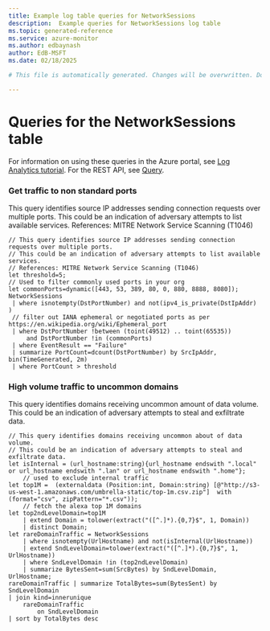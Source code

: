 ```yaml
---
title: Example log table queries for NetworkSessions
description:  Example queries for NetworkSessions log table
ms.topic: generated-reference
ms.service: azure-monitor
ms.author: edbaynash
author: EdB-MSFT
ms.date: 02/18/2025

# This file is automatically generated. Changes will be overwritten. Do not change this file directly. 

---
```


# Queries for the NetworkSessions table

For information on using these queries in the Azure portal, see [Log Analytics tutorial](/azure/azure-monitor/logs/log-analytics-tutorial). For the REST API, see [Query](/rest/api/loganalytics/query).


### Get traffic to non standard ports  


This query identifies source IP addresses sending connection requests over multiple ports. This could be an indication of adversary attempts to list available services. References: MITRE Network Service Scanning (T1046)  

```query
// This query identifies source IP addresses sending connection requests over multiple ports.
// This could be an indication of adversary attempts to list available services.
// References: MITRE Network Service Scanning (T1046)
let threshold=5;
// Used to filter commonly used ports in your org
let commonPorts=dynamic([443, 53, 389, 80, 0, 880, 8888, 8080]);
NetworkSessions
 | where isnotempty(DstPortNumber) and not(ipv4_is_private(DstIpAddr) ) 
 // filter out IANA ephemeral or negotiated ports as per https://en.wikipedia.org/wiki/Ephemeral_port
 | where DstPortNumber !between (toint(49512) .. toint(65535)) 
     and DstPortNumber !in (commonPorts)
 | where EventResult == "Failure" 
 | summarize PortCount=dcount(DstPortNumber) by SrcIpAddr, bin(TimeGenerated, 2m)
 | where PortCount > threshold
```



### High volume traffic to uncommon domains  


This query identifies domains receiving uncommon amount of data volume. This could be an indication of adversary attempts to steal and exfiltrate data.  

```query
// This query identifies domains receiving uncommon about of data volume.
// This could be an indication of adversary attempts to steal and exfiltrate data.
let isInternal = (url_hostname:string){url_hostname endswith ".local" or url_hostname endswith ".lan" or url_hostname endswith ".home"};
    // used to exclude internal traffic
let top1M =  (externaldata (Position:int, Domain:string) [@"http://s3-us-west-1.amazonaws.com/umbrella-static/top-1m.csv.zip"]  with (format="csv", zipPattern="*.csv"));
    // fetch the alexa top 1M domains
let top2ndLevelDomain=top1M
    | extend Domain = tolower(extract("([^.]*).{0,7}$", 1, Domain)) 
    | distinct Domain;
let rareDomainTraffic = NetworkSessions
    | where isnotempty(UrlHostname) and not(isInternal(UrlHostname))
    | extend SndLevelDomain=tolower(extract("([^.]*).{0,7}$", 1, UrlHostname))
    | where SndLevelDomain !in (top2ndLevelDomain)
    | summarize BytesSent=sum(SrcBytes) by SndLevelDomain, UrlHostname;
rareDomainTraffic | summarize TotalBytes=sum(BytesSent) by SndLevelDomain
| join kind=innerunique
    rareDomainTraffic
        on SndLevelDomain
| sort by TotalBytes desc 
```

